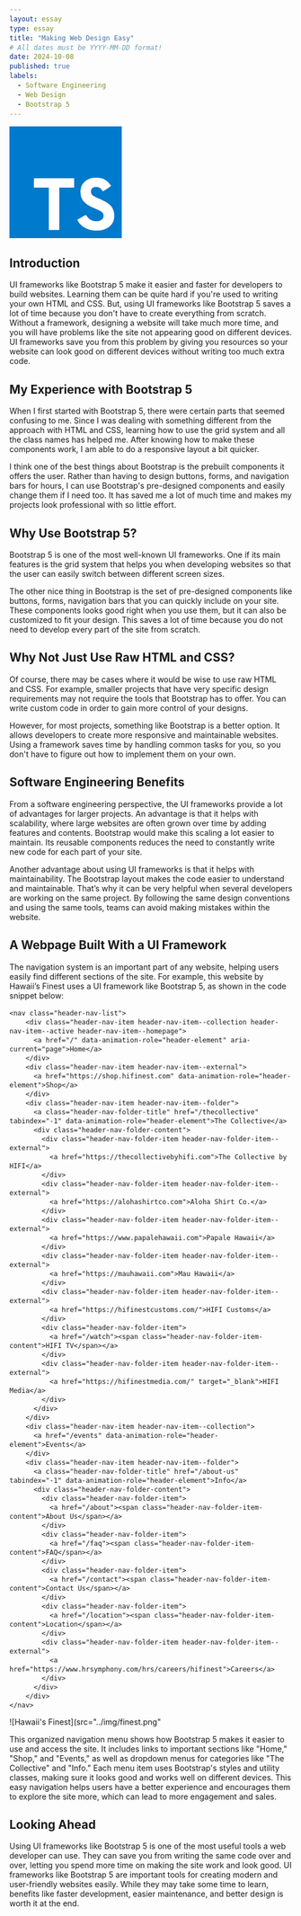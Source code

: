 ```yaml
---
layout: essay
type: essay
title: "Making Web Design Easy"
# All dates must be YYYY-MM-DD format!
date: 2024-10-08
published: true
labels:
  - Software Engineering
  - Web Design
  - Bootstrap 5
---
```


<img width="200px" class="rounded float-start pe-4" src="../img/ts_logo.png">

## Introduction

UI frameworks like Bootstrap 5 make it easier and faster for developers to build websites. Learning them can be quite hard if you're used to writing your own HTML and CSS. But, using UI frameworks like Bootstrap 5 saves a lot of time because you don't have to create everything from scratch. Without a framework, designing a website will take much more time, and you will have problems like the site not appearing good on different devices. UI frameworks save you from this problem by giving you resources so your website can look good on different devices without writing too much extra code.

## My Experience with Bootstrap 5

When I first started with Bootstrap 5, there were certain parts that seemed confusing to me. Since I was dealing with something different from the approach with HTML and CSS, learning how to use the grid system and all the class names has helped me. After knowing how to make these components work, I am able to do a responsive layout a bit quicker.

I think one of the best things about Bootstrap is the prebuilt components it offers the user. Rather than having to design buttons, forms, and navigation bars for hours, I can use Bootstrap's pre-designed components and easily change them if I need too. It has saved me a lot of much time and makes my projects look professional with so little effort.

## Why Use Bootstrap 5?

Bootstrap 5 is one of the most well-known UI frameworks. One if its main features is the grid system that helps you when developing websites so that the user can easily switch between different screen sizes. 

The other nice thing in Bootstrap is the set of pre-designed components like buttons, forms, navigation bars that you can quickly include on your site. These components looks good right when you use them, but it can also be customized to fit your design. This saves a lot of time because you do not need to develop every part of the site from scratch.

## Why Not  Just Use Raw HTML and CSS?

Of course, there may be cases where it would be wise to use raw HTML and CSS. For example, smaller projects that have very specific design requirements may not require the tools that Bootstrap has to offer. You can write custom code in order to gain more control of your designs.

However, for most projects, something like Bootstrap is a better option. It allows developers to create more responsive and maintainable websites. Using a framework saves time by handling common tasks for you, so you don't have to figure out how to implement them on your own.

## Software Engineering Benefits

From a software engineering perspective, the UI frameworks provide a lot of advantages for larger projects. An advantage is that it helps with scalability, where large websites are often grown over time by adding features and contents. Bootstrap would make this scaling a lot easier to maintain. Its reusable components reduces the need to constantly write new code for each part of your site.

Another advantage about using UI frameworks is that it helps with maintainability. The Bootstrap layout makes the code easier to understand and maintainable. That’s why it can be very helpful when several developers are working on the same project. By following the same design conventions and using the same tools, teams can avoid making mistakes within the website.

## A Webpage Built With a UI Framework 

The navigation system is an important part of any website, helping users easily find different sections of the site. For example, this website by Hawaii’s Finest uses a UI framework like Bootstrap 5, as shown in the code snippet below:

```
<nav class="header-nav-list"> 
    <div class="header-nav-item header-nav-item--collection header-nav-item--active header-nav-item--homepage">
      <a href="/" data-animation-role="header-element" aria-current="page">Home</a>
    </div>
    <div class="header-nav-item header-nav-item--external">
      <a href="https://shop.hifinest.com" data-animation-role="header-element">Shop</a>
    </div>
    <div class="header-nav-item header-nav-item--folder">
      <a class="header-nav-folder-title" href="/thecollective" tabindex="-1" data-animation-role="header-element">The Collective</a>
      <div class="header-nav-folder-content">
        <div class="header-nav-folder-item header-nav-folder-item--external">
          <a href="https://thecollectivebyhifi.com">The Collective by HIFI</a>
        </div>
        <div class="header-nav-folder-item header-nav-folder-item--external">
          <a href="https://alohashirtco.com">Aloha Shirt Co.</a>
        </div>
        <div class="header-nav-folder-item header-nav-folder-item--external">
          <a href="https://www.papalehawaii.com">Papale Hawaii</a>
        </div>
        <div class="header-nav-folder-item header-nav-folder-item--external">
          <a href="https://mauhawaii.com">Mau Hawaii</a>
        </div>
        <div class="header-nav-folder-item header-nav-folder-item--external">
          <a href="https://hifinestcustoms.com/">HIFI Customs</a>
        </div>
        <div class="header-nav-folder-item">
          <a href="/watch"><span class="header-nav-folder-item-content">HIFI TV</span></a>
        </div>
        <div class="header-nav-folder-item header-nav-folder-item--external">
          <a href="https://hifinestmedia.com/" target="_blank">HIFI Media</a>
        </div>
      </div>
    </div>
    <div class="header-nav-item header-nav-item--collection">
      <a href="/events" data-animation-role="header-element">Events</a>
    </div>
    <div class="header-nav-item header-nav-item--folder">
      <a class="header-nav-folder-title" href="/about-us" tabindex="-1" data-animation-role="header-element">Info</a>
      <div class="header-nav-folder-content">
        <div class="header-nav-folder-item">
          <a href="/about"><span class="header-nav-folder-item-content">About Us</span></a>
        </div>
        <div class="header-nav-folder-item">
          <a href="/faq"><span class="header-nav-folder-item-content">FAQ</span></a>
        </div>
        <div class="header-nav-folder-item">
          <a href="/contact"><span class="header-nav-folder-item-content">Contact Us</span></a>
        </div>
        <div class="header-nav-folder-item">
          <a href="/location"><span class="header-nav-folder-item-content">Location</span></a>
        </div>
        <div class="header-nav-folder-item header-nav-folder-item--external">
          <a href="https://www.hrsymphony.com/hrs/careers/hifinest">Careers</a>
        </div>
      </div>
    </div>
</nav>
```

![Hawaii's Finest](src="../img/finest.png"

This organized navigation menu shows how Bootstrap 5 makes it easier to use and access the site. It includes links to important sections like "Home," "Shop," and "Events," as well as dropdown menus for categories like "The Collective" and "Info." Each menu item uses Bootstrap's styles and utility classes, making sure it looks good and works well on different devices. This easy navigation helps users have a better experience and encourages them to explore the site more, which can lead to more engagement and sales.

## Looking Ahead

Using UI frameworks like Bootstrap 5 is one of the most useful tools a web developer can use. They can save you from writing the same code over and over, letting you spend more time on making the site work and look good. UI frameworks like Bootstrap 5 are important tools for creating modern and user-friendly websites easily. While they may take some time to learn, benefits like faster development, easier maintenance, and better design is worth it at the end. 
